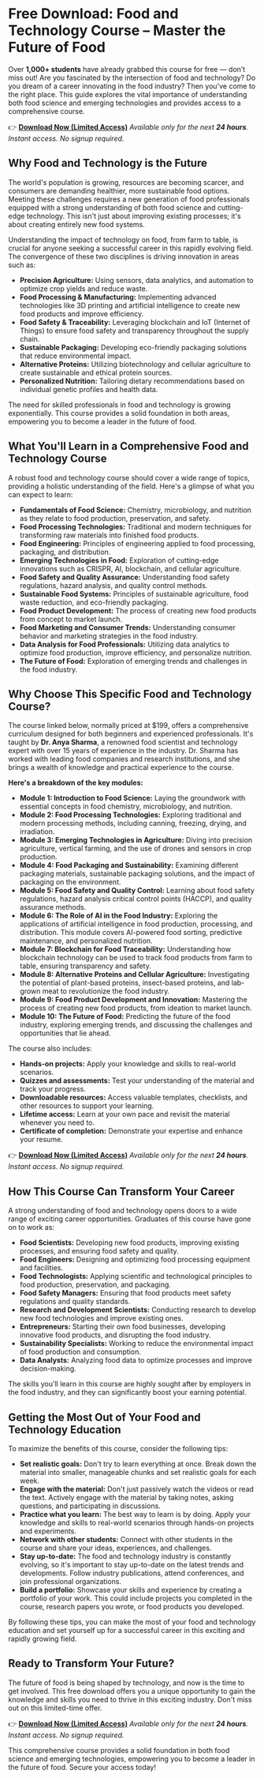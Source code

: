 # Free Download: Food and Technology Course – Master the Future of Food

Over **1,000+ students** have already grabbed this course for free — don’t miss out! Are you fascinated by the intersection of food and technology? Do you dream of a career innovating in the food industry? Then you've come to the right place. This guide explores the vital importance of understanding both food science and emerging technologies and provides access to a comprehensive course.

👉 [**Download Now (Limited Access)**](https://udemywork.com/food-and-technology-course)
_Available only for the next **24 hours**. Instant access. No signup required._

## Why Food and Technology is the Future

The world's population is growing, resources are becoming scarcer, and consumers are demanding healthier, more sustainable food options. Meeting these challenges requires a new generation of food professionals equipped with a strong understanding of both food science and cutting-edge technology. This isn't just about improving existing processes; it's about creating entirely new food systems.

Understanding the impact of technology on food, from farm to table, is crucial for anyone seeking a successful career in this rapidly evolving field. The convergence of these two disciplines is driving innovation in areas such as:

*   **Precision Agriculture:** Using sensors, data analytics, and automation to optimize crop yields and reduce waste.
*   **Food Processing & Manufacturing:** Implementing advanced technologies like 3D printing and artificial intelligence to create new food products and improve efficiency.
*   **Food Safety & Traceability:** Leveraging blockchain and IoT (Internet of Things) to ensure food safety and transparency throughout the supply chain.
*   **Sustainable Packaging:** Developing eco-friendly packaging solutions that reduce environmental impact.
*   **Alternative Proteins:** Utilizing biotechnology and cellular agriculture to create sustainable and ethical protein sources.
*   **Personalized Nutrition:** Tailoring dietary recommendations based on individual genetic profiles and health data.

The need for skilled professionals in food and technology is growing exponentially. This course provides a solid foundation in both areas, empowering you to become a leader in the future of food.

## What You'll Learn in a Comprehensive Food and Technology Course

A robust food and technology course should cover a wide range of topics, providing a holistic understanding of the field. Here's a glimpse of what you can expect to learn:

*   **Fundamentals of Food Science:** Chemistry, microbiology, and nutrition as they relate to food production, preservation, and safety.
*   **Food Processing Technologies:** Traditional and modern techniques for transforming raw materials into finished food products.
*   **Food Engineering:** Principles of engineering applied to food processing, packaging, and distribution.
*   **Emerging Technologies in Food:** Exploration of cutting-edge innovations such as CRISPR, AI, blockchain, and cellular agriculture.
*   **Food Safety and Quality Assurance:** Understanding food safety regulations, hazard analysis, and quality control methods.
*   **Sustainable Food Systems:** Principles of sustainable agriculture, food waste reduction, and eco-friendly packaging.
*   **Food Product Development:** The process of creating new food products from concept to market launch.
*   **Food Marketing and Consumer Trends:** Understanding consumer behavior and marketing strategies in the food industry.
*   **Data Analysis for Food Professionals:** Utilizing data analytics to optimize food production, improve efficiency, and personalize nutrition.
*   **The Future of Food:** Exploration of emerging trends and challenges in the food industry.

## Why Choose This Specific Food and Technology Course?

The course linked below, normally priced at \$199, offers a comprehensive curriculum designed for both beginners and experienced professionals. It's taught by **Dr. Anya Sharma**, a renowned food scientist and technology expert with over 15 years of experience in the industry. Dr. Sharma has worked with leading food companies and research institutions, and she brings a wealth of knowledge and practical experience to the course.

**Here's a breakdown of the key modules:**

*   **Module 1: Introduction to Food Science:** Laying the groundwork with essential concepts in food chemistry, microbiology, and nutrition.
*   **Module 2: Food Processing Technologies:** Exploring traditional and modern processing methods, including canning, freezing, drying, and irradiation.
*   **Module 3: Emerging Technologies in Agriculture:** Diving into precision agriculture, vertical farming, and the use of drones and sensors in crop production.
*   **Module 4: Food Packaging and Sustainability:** Examining different packaging materials, sustainable packaging solutions, and the impact of packaging on the environment.
*   **Module 5: Food Safety and Quality Control:** Learning about food safety regulations, hazard analysis critical control points (HACCP), and quality assurance methods.
*   **Module 6: The Role of AI in the Food Industry:** Exploring the applications of artificial intelligence in food production, processing, and distribution. This module covers AI-powered food sorting, predictive maintenance, and personalized nutrition.
*   **Module 7: Blockchain for Food Traceability:** Understanding how blockchain technology can be used to track food products from farm to table, ensuring transparency and safety.
*   **Module 8: Alternative Proteins and Cellular Agriculture:** Investigating the potential of plant-based proteins, insect-based proteins, and lab-grown meat to revolutionize the food industry.
*   **Module 9: Food Product Development and Innovation:** Mastering the process of creating new food products, from ideation to market launch.
*   **Module 10: The Future of Food:** Predicting the future of the food industry, exploring emerging trends, and discussing the challenges and opportunities that lie ahead.

The course also includes:

*   **Hands-on projects:** Apply your knowledge and skills to real-world scenarios.
*   **Quizzes and assessments:** Test your understanding of the material and track your progress.
*   **Downloadable resources:** Access valuable templates, checklists, and other resources to support your learning.
*   **Lifetime access:** Learn at your own pace and revisit the material whenever you need to.
*   **Certificate of completion:** Demonstrate your expertise and enhance your resume.

👉 [**Download Now (Limited Access)**](https://udemywork.com/food-and-technology-course)
_Available only for the next **24 hours**. Instant access. No signup required._

## How This Course Can Transform Your Career

A strong understanding of food and technology opens doors to a wide range of exciting career opportunities. Graduates of this course have gone on to work as:

*   **Food Scientists:** Developing new food products, improving existing processes, and ensuring food safety and quality.
*   **Food Engineers:** Designing and optimizing food processing equipment and facilities.
*   **Food Technologists:** Applying scientific and technological principles to food production, preservation, and packaging.
*   **Food Safety Managers:** Ensuring that food products meet safety regulations and quality standards.
*   **Research and Development Scientists:** Conducting research to develop new food technologies and improve existing ones.
*   **Entrepreneurs:** Starting their own food businesses, developing innovative food products, and disrupting the food industry.
*   **Sustainability Specialists:** Working to reduce the environmental impact of food production and consumption.
*   **Data Analysts:** Analyzing food data to optimize processes and improve decision-making.

The skills you'll learn in this course are highly sought after by employers in the food industry, and they can significantly boost your earning potential.

## Getting the Most Out of Your Food and Technology Education

To maximize the benefits of this course, consider the following tips:

*   **Set realistic goals:** Don't try to learn everything at once. Break down the material into smaller, manageable chunks and set realistic goals for each week.
*   **Engage with the material:** Don't just passively watch the videos or read the text. Actively engage with the material by taking notes, asking questions, and participating in discussions.
*   **Practice what you learn:** The best way to learn is by doing. Apply your knowledge and skills to real-world scenarios through hands-on projects and experiments.
*   **Network with other students:** Connect with other students in the course and share your ideas, experiences, and challenges.
*   **Stay up-to-date:** The food and technology industry is constantly evolving, so it's important to stay up-to-date on the latest trends and developments. Follow industry publications, attend conferences, and join professional organizations.
*   **Build a portfolio:** Showcase your skills and experience by creating a portfolio of your work. This could include projects you completed in the course, research papers you wrote, or food products you developed.

By following these tips, you can make the most of your food and technology education and set yourself up for a successful career in this exciting and rapidly growing field.

## Ready to Transform Your Future?

The future of food is being shaped by technology, and now is the time to get involved. This free download offers you a unique opportunity to gain the knowledge and skills you need to thrive in this exciting industry. Don't miss out on this limited-time offer.

👉 [**Download Now (Limited Access)**](https://udemywork.com/food-and-technology-course)
_Available only for the next **24 hours**. Instant access. No signup required._

This comprehensive course provides a solid foundation in both food science and emerging technologies, empowering you to become a leader in the future of food. Secure your access today!

